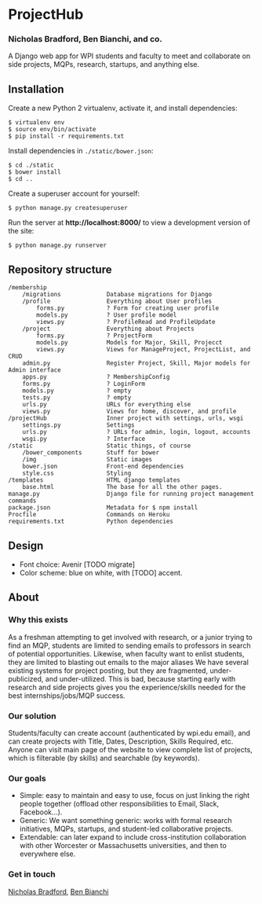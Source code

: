 # ProjectHub
### Nicholas Bradford, Ben Bianchi, and co.
A Django web app for WPI students and faculty to meet and collaborate on side projects, MQPs, research, startups, and anything else.

## Installation

Create a new Python 2 virtualenv, activate it, and install dependencies:

    $ virtualenv env
    $ source env/bin/activate
    $ pip install -r requirements.txt

Install dependencies in `./static/bower.json`:

    $ cd ./static
    $ bower install
    $ cd ..

Create a superuser account for yourself:

    $ python manage.py createsuperuser

Run the server at **http://localhost:8000/** to view a development version of the site:

    $ python manage.py runserver

## Repository structure

    /membership
        /migrations             Database migrations for Django
        /profile                Everything about User profiles
            forms.py            ? Form for creating user profile
            models.py           ? User profile model
            views.py            ? ProfileRead and ProfileUpdate
        /project                Everything about Projects
            forms.py            ? ProjectForm
            models.py           Models for Major, Skill, Projecct
            views.py            Views for ManageProject, ProjectList, and CRUD
        admin.py                Register Project, Skill, Major models for Admin interface
        apps.py                 ? MembershipConfig
        forms.py                ? LoginForm
        models.py               ? empty
        tests.py                ? empty
        urls.py                 URLs for everything else
        views.py                Views for home, discover, and profile
    /projectHub                 Inner project with settings, urls, wsgi
        settings.py             Settings
        urls.py                 ? URLs for admin, login, logout, accounts
        wsgi.py                 ? Interface
    /static                     Static things, of course
        /bower_components       Stuff for bower
        /img                    Static images
        bower.json              Front-end dependencies
        style.css               Styling
    /templates                  HTML django templates
        base.html               The base for all the other pages.
    manage.py                   Django file for running project management commands
    package.json                Metadata for $ npm install
    Procfile                    Commands on Heroku
    requirements.txt            Python dependencies

## Design

* Font choice: Avenir [TODO migrate]
* Color scheme: blue on white, with [TODO] accent.

## About

### Why this exists

As a freshman attempting to get involved with research, or a junior trying to find an MQP, students are limited to sending emails to professors in search of potential opportunities. Likewise, when faculty want to enlist students, they are limited to blasting out emails to the major aliases We have several existing systems for project posting, but they are fragmented, under-publicized, and under-utilized. This is bad, because starting early with research and side projects gives you the experience/skills needed for the best internships/jobs/MQP success.

### Our solution

Students/faculty can create account (authenticated by wpi.edu email), and can create projects with Title, Dates, Description, Skills Required, etc. Anyone can visit main page of the website to view complete list of projects, which is filterable (by skills) and searchable (by keywords).

### Our goals

* Simple: easy to maintain and easy to use, focus on just linking the right people together (offload other responsibilities to Email, Slack, Facebook…).
* Generic: We want something generic: works with formal research initiatives, MQPs, startups, and student-led collaborative projects.
* Extendable: can later expand to include cross-institution collaboration with other Worcester or Massachusetts universities, and then to everywhere else.

### Get in touch

[Nicholas Bradford](http://www.NicholasSBradford.com), [Ben Bianchi](https://github.com/benbianchi)
